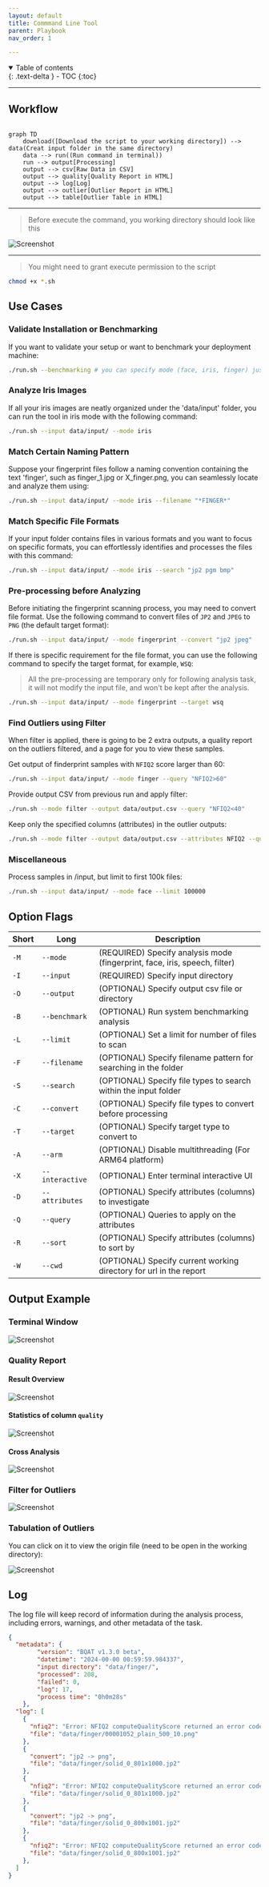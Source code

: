 ```yaml
---
layout: default
title: Commmand Line Tool
parent: Playbook
nav_order: 1

---
```


<details open markdown="block">
  <summary>
    Table of contents
  </summary>
  {: .text-delta }
- TOC
{:toc}
</details>

---

## Workflow


``` mermaid

graph TD
    download([Download the script to your working directory]) --> data(Creat input folder in the same directory)
    data --> run((Run command in terminal))
    run --> output[Processing]
    output --> csv[Raw Data in CSV]
    output --> quality[Quality Report in HTML]
    output --> log[Log]
    output --> outlier[Outlier Report in HTML]
    output --> table[Outlier Table in HTML]

```

---

> Before execute the command, you working directory should look like this

![Screenshot](../assets/images/working-directory.png)

---

> You might need to grant execute permission to the script

``` sh
chmod +x *.sh
```

## Use Cases

### Validate Installation or Benchmarking

If you want to validate your setup or want to benchmark your deployment machine:

``` sh
./run.sh --benchmarking # you can specify mode (face, iris, finger) just like other command as well.
```

### Analyze Iris Images

If all your iris images are neatly organized under the 'data/input' folder,
you can run the tool in iris mode with the following command:

``` sh
./run.sh --input data/input/ --mode iris
```

### Match Certain Naming Pattern

Suppose your fingerprint files follow a naming convention containing the text 'finger',
such as finger_1.jpg or X_finger.png, you can seamlessly locate and analyze them using:

``` sh
./run.sh --input data/input/ --mode iris --filename "*FINGER*"
```

### Match Specific File Formats

If your input folder contains files in various formats and you want to focus on specific formats,
you can effortlessly identifies and processes the files with this command:

``` sh
./run.sh --input data/input/ --mode iris --search "jp2 pgm bmp"
```

### Pre-processing before Analyzing

Before initiating the fingerprint scanning process, you may need to convert file format.
Use the following command to convert files of `JP2` and `JPEG` to `PNG` (the default target format):

``` sh
./run.sh --input data/input/ --mode fingerprint --convert "jp2 jpeg"
```

If there is specific requirement for the file format,
you can use the following command to specify the target format, for example, 
`WSQ`:

> All the pre-processing are temporary only for following analysis task, it will not modify the input file, and won't be kept after the analysis.

``` sh
./run.sh --input data/input/ --mode fingerprint --target wsq
```

### Find Outliers using Filter

When filter is applied, there is going to be 2 extra outputs, a quality report on the outliers filtered, and a page for you to view these samples.

Get output of finderprint samples with `NFIQ2` score larger than 60:

``` sh
./run.sh --input data/input/ --mode finger --query "NFIQ2>60"
```

Provide output CSV from previous run and apply filter: 

``` sh
./run.sh --mode filter --output data/output.csv --query "NFIQ2<40"
```

Keep only the specified columns (attributes) in the outlier outputs:

``` sh
./run.sh --mode filter --output data/output.csv --attributes NFIQ2 --query "NFIQ2<40"
```

### Miscellaneous

Process samples in /input, but limit to first 100k files:

``` sh
./run.sh --input data/input/ --mode face --limit 100000
```

## Option Flags

Short | Long            | Description
----- | --------------- | -----------
`-M`  | `--mode`        | (REQUIRED)  Specify analysis mode (fingerprint, face, iris, speech, filter)
`-I`  | `--input`       | (REQUIRED)  Specify input directory
`-O`  | `--output`      | (OPTIONAL)  Specify output csv file or directory
`-B`  | `--benchmark`   | (OPTIONAL)  Run system benchmarking analysis
`-L`  | `--limit`       | (OPTIONAL)  Set a limit for number of files to scan
`-F`  | `--filename`    | (OPTIONAL)  Specify filename pattern for searching in the folder
`-S`  | `--search`      | (OPTIONAL)  Specify file types to search within the input folder
`-C`  | `--convert`     | (OPTIONAL)  Specify file types to convert before processing
`-T`  | `--target`      | (OPTIONAL)  Specify target type to convert to
`-A`  | `--arm`         | (OPTIONAL)  Disable multithreading (For ARM64 platform)
`-X`  | `--interactive` | (OPTIONAL)  Enter terminal interactive UI
`-D`  | `--attributes`  | (OPTIONAL)  Specify attributes (columns) to investigate
`-Q`  | `--query`       | (OPTIONAL)  Queries to apply on the attributes
`-R`  | `--sort`        | (OPTIONAL)  Specify attributes (columns) to sort by
`-W`  | `--cwd`         | (OPTIONAL)  Specify current working directory for url in the report


## Output Example

### Terminal Window

![Screenshot](../assets/images/cli-terminal.png)

### Quality Report

#### Result Overview

![Screenshot](../assets/images/iris-overview.png)

#### Statistics of column `quality`

![Screenshot](../assets/images/iris-quality.png)

#### Cross Analysis 

![Screenshot](../assets/images/iris-interaction.png)

### Filter for Outliers

![Screenshot](../assets/images/outlier-detect.png)

### Tabulation of Outliers

You can click on it to view the origin file (need to be open in the working directory):

![Screenshot](../assets/images/outlier-table.png)

## Log

The log file will keep record of information during the analysis process, including errors, warnings, and other metadata of the task.

``` json
{
  "metadata": {
        "version": "BQAT v1.3.0 beta",
        "datetime": "2024-00-00 00:59:59.984337",
        "input directory": "data/finger/",
        "processed": 208,
        "failed": 0,
        "log": 17,
        "process time": "0h0m28s"
    },
  "log": [
    {
      "nfiq2": "Error: NFIQ2 computeQualityScore returned an error code: Could not create feature set from raw data: FRFXLL_ERR_FB_TOO_SMALL_AREA: Fingerprint area is too small. Most likely this is because the tip of the finger is presented.",
      "file": "data/finger/00001052_plain_500_10.png"
    },
    {
      "convert": "jp2 -> png",
      "file": "data/finger/solid_0_801x1000.jp2"
    },
    {
      "nfiq2": "Error: NFIQ2 computeQualityScore returned an error code: Width is too large after trimming whitespace. WxH: 801x1000, but maximum width is 800",
      "file": "data/finger/solid_0_801x1000.jp2"
    },
    {
      "convert": "jp2 -> png",
      "file": "data/finger/solid_0_800x1001.jp2"
    },
    {
      "nfiq2": "Error: NFIQ2 computeQualityScore returned an error code: Height is too large after trimming whitespace. WxH: 800x1001, but maximum height is 1000",
      "file": "data/finger/solid_0_800x1001.jp2"
    },
  ]
}
```

<!-- ## Benchmarking

The tool has a benchmark module to profile the host machine. It will go through a dataset of 1000 samples which consist of multiple formats and even corrupted files. The output also includes brief spec of the host machine. It can also be used to validate the installation/setup.

``` sh
# Start benchmarking
./run.sh --mode face --benchmarking
``` -->

<!-- ## Alternative interface

``` sh
# Enter interactive CLI
./run.sh --interactive

``` -->
<!-- TODO: output screenshot-->

<!-- ## Build the image locally

``` sh
# Clone the repo
git clone https://github.com/Biometix/bqat-cli.git

# Build the image
docker compose build
```

<!-- > Note: For powershell (windows) replace volumn mounted in the script as: `-v ${PWD}/data:/app/data` -->
